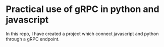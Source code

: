 <h1>Practical use of gRPC in python and javascript</h1>

<p>In this repo, I have created a project which connect javascript and python through a gRPC endpoint.</p>